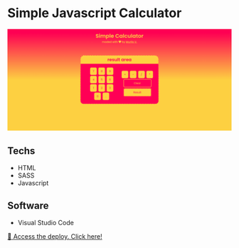 # Simple Javascript Calculator 

<img alt="Calculator Image" title="#CalculatorImage" src="./assets/calculator-image.png" />

## Techs

- HTML
- SASS
- Javascript

## Software

- Visual Studio Code

<a href="https://murilov-calculator.vercel.app/">🔗 Access the deploy. Click here!</a>